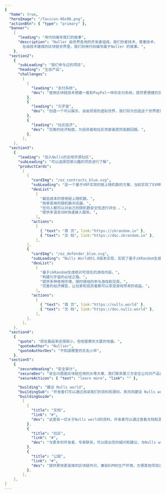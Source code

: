 ```yaml
---
{
  "home": true,
  "heroImage": "/favicon-96x96.png",
  "actionBtn": { "type": "primary" },
  "banner":
    {
      "leading": "用代码编写我们的故事",
      "description": "Nuller 由世界各地的开发者组成，我们热爱技术、尊重技术，
        在由技术建成的区块链世界里，我们将用代码编写属于Nuller 的故事。",
    },
  "section2":
    {
      "subLeading": "我们参与过的项目",
      "heading": "生态产品",
      "challenges":
        [
          {
            "leading": "支付系统",
            "des": "使用区块链技术搭建一套和PayPal一样的支付系统，提供更便捷的交易服务。",
          },
          {
            "leading": "元宇宙",
            "des": "创造一个可以娱乐、自由贸易的虚拟世界，我们将为创造这个世界提供足够的基础设施。",
          },
          {
            "leading": "社区经济",
            "des": "完善的经济制度，为投资者和社区贡献者提供高额回报。",
          },
        ],
    },
  "section3":
    {
      "leading": "加入Nulls的全球开源社区",
      "subLeading": "可以选择您感兴趣的项目进行了解",
      "productCards":
        [
          {
            "cardImg": "/oz_contracts_blue.svg",
            "subLeading": "这一个基于VRF实现的链上随机数的方案，当前实现了EVM和ink!版本，已完成了Heco/BSC/MVX的主网部署。",
            "desList":
              [
                "最低成本的使用链上随机数。",
                "简单易用的随机数浏览器。",
                "任何人都可以对自己的随机数安全性进行评估 。",
                "提供多语言SDK快速接入服务。",
              ],
            "actions":
              [
                { "text": "首 页", link:"https://zkrandom.io" },
                { "text": "文 档", link:"https://doc.zkrandom.io" },
              ],
          },
          {
            "cardImg": "/oz_defender_blue.svg",
            "subLeading": "Nulls World的1.0版本实现，实现了基于zkRandom生成NFT资产和简单的战斗逻辑。",
            "desList":
              [
                "基于zkRandom生成绝对可信任的游戏内容。",
                "构建元宇宙的必经之路。",
                "提供多种使用环境，随时随地的参与游戏和交易。",
                "完善的经济模型，让玩家和投资者都可以享受游戏带来的收益。",
              ],
            "actions":
              [
                { "text": "首 页", link:"https://nulls.world" },
                { "text": "文 档", link:"https://doc.nulls.world" },
              ],
          },
        ],
    },
  "section4":
    {
      "quote": "现在看起来还很弱小，但他是摩天大厦的地基。",
      "quoteAuthor": "Nullser",
      "quoteAuthorDes": "不知道哪里的无名小卒",
    },
  "section5":
    {
      "secureHeading": "安全审计",
      "secureDes": "安全问题是区块链应用的头等大事，我们联系第三方安全公司对产品进行了规范的安全审计。目前mighty已通过新加坡安全公司Horangi的安全审计，其他项目正在进行中。",
      "secureActicon": { "text": "learn more", "link": "" },

      "building": "建设 Nulls world",
      "buildingSub": "开发者们可以通过阅读我们的资料和源码，来共同建设 Nulls world.",
      "buildingGuide":
        [
          {
            "title": "文档",
            "link": "#",
            "des": "这里有一切关于Nulls world的资料，开发者可以通过查看文档和源代码参与到Nulls world的建设中。",
          },
          {
            "title": "社区",
            "link": "#",
            "des": "与更多的开发者、专家联系，可以提出您的疑问和建议，与Nulls world一同成长。",
          },
          {
            "title": "公链",
            "link": "#",
            "des": "提供更快更高效的区块链共识，兼容EVM的生产环境，方便其他项目迁移到Nulls World生态中。",
          },
        ],
    },
}
---
```

